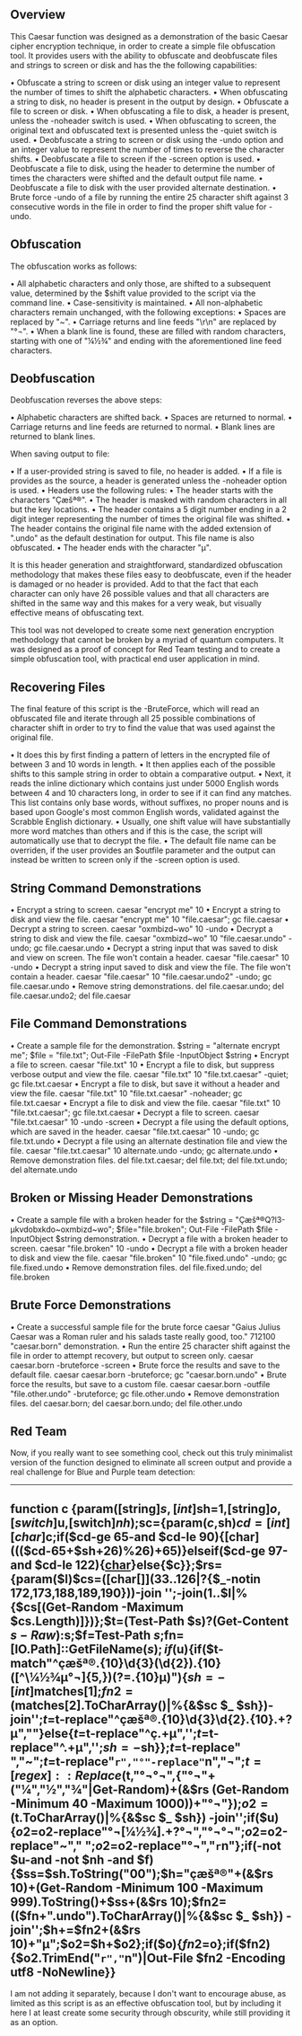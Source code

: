 ## Overview

This Caesar function was designed as a demonstration of the basic Caesar cipher encryption technique, in order to create a simple file obfuscation tool.
It provides users with the ability to obfuscate and deobfuscate files and strings to screen or disk and has the the following capabilities:

• Obfuscate a string to screen or disk using an integer value to represent the number of times to shift the alphabetic characters.
• When obfuscating a string to disk, no header is present in the output by design.
• Obfuscate a file to screen or disk.
• When obfuscating a file to disk, a header is present, unless the -noheader switch is used.
• When obfuscating to screen, the original text and obfuscated text is presented unless the -quiet switch is used.
• Deobfuscate a string to screen or disk using the -undo option and an integer value to represent the number of times to reverse the character shifts.
• Deobfuscate a file to screen if the -screen option is used.
• Deobfuscate a file to disk, using the header to determine the number of times the characters were shifted and the default output file name.
• Deobfuscate a file to disk with the user provided alternate destination.
• Brute force -undo of a file by running the entire 25 character shift against 3 consecutive words in the file in order to find the proper shift value for -undo.

## Obfuscation

The obfuscation works as follows:

• All alphabetic characters and only those, are shifted to a subsequent value, determined by the $shift value provided to the script via the command line.
• Case-sensitivity is maintained.
• All non-alphabetic characters remain unchanged, with the following exceptions:
• Spaces are replaced by "~".
• Carriage returns and line feeds "\r\n" are replaced by "°¬".
• When a blank line is found, these are filled with random characters, starting with one of "¼½¾" and ending with the aforementioned line feed characters.

## Deobfuscation

Deobfuscation reverses the above steps:

• Alphabetic characters are shifted back.
• Spaces are returned to normal.
• Carriage returns and line feeds are returned to normal.
• Blank lines are returned to blank lines.

When saving output to file:

• If a user-provided string is saved to file, no header is added.
• If a file is provides as the source, a header is generated unless the -noheader option is used.
• Headers use the following rules:
• The header starts with the characters "Çæšª®".
• The header is masked with random characters in all but the key locations.
• The header contains a 5 digit number ending in a 2 digit integer representing the number of times the original file was shifted.
• The header contains the original file name with the added extension of ".undo" as the default destination for output. This file name is also obfuscated.
• The header ends with the character "µ".

It is this header generation and straightforward, standardized obfuscation methodology that makes these files easy to deobfuscate, even if the header is damaged or no header is provided. Add to that the fact that each character can only have 26 possible values and that all characters are shifted in the same way and this makes for a very weak, but visually effective means of obfuscating text.

This tool was not developed to create some next generation encryption methodology that cannot be broken by a myriad of quantum computers. It was designed as a proof of concept for Red Team testing and to create a simple obfuscation tool, with practical end user application in mind.

## Recovering Files

The final feature of this script is the -BruteForce, which will read an obfuscated file and iterate through all 25 possible combinations of character shift in order to try to find the value that was used against the original file. 

• It does this by first finding a pattern of letters in the encrypted file of between 3 and 10 words in length.
• It then applies each of the possible shifts to this sample string in order to obtain a comparative output.
• Next, it reads the inline dictionary which contains just under 5000 English words between 4 and 10 characters long, in order to see if it can find any matches. This list contains only base words, without suffixes, no proper nouns and is based upon Google's most common English words, validated against the Scrabble English dictionary.
• Usually, one shift value will have substantially more word matches than others and if this is the case, the script will automatically use that to decrypt the file.
• The default file name can be overriden, if the user provides an $outfile parameter and the output can instead be written to screen only if the -screen option is used.


## String Command Demonstrations

• Encrypt a string to screen.
	caesar "encrypt me" 10
• Encrypt a string to disk and view the file.
	caesar "encrypt me" 10 "file.caesar"; gc file.caesar
• Decrypt a string to screen.
	caesar "oxmbizd~wo" 10 -undo
• Decrypt a string to disk and view the file.
	caesar "oxmbizd~wo" 10 "file.caesar.undo" -undo; gc file.caesar.undo
• Decrypt a string input that was saved to disk and view on screen. The file won't contain a header.
	caesar "file.caesar" 10 -undo
• Decrypt a string input saved to disk and view the file. The file won't contain a header.
	caesar "file.caesar" 10 "file.caesar.undo2" -undo; gc file.caesar.undo
• Remove string demonstrations.
	del file.caesar.undo; del file.caesar.undo2; del file.caesar

## File Command Demonstrations

• Create a sample file for the demonstration.
	$string = "alternate encrypt me"; $file = "file.txt"; Out-File -FilePath $file -InputObject $string
• Encrypt a file to screen.
	caesar "file.txt" 10
• Encrypt a file to disk, but suppress verbose output and view the file.
	caesar "file.txt" 10 "file.txt.caesar" -quiet; gc file.txt.caesar
• Encrypt a file to disk, but save it without a header and view the file.
	caesar "file.txt" 10 "file.txt.caesar" -noheader; gc file.txt.caesar
• Encrypt a file to disk and view the file.
	caesar "file.txt" 10 "file.txt.caesar"; gc file.txt.caesar
• Decrypt a file to screen.
	caesar "file.txt.caesar" 10 -undo -screen
• Decrypt a file using the default options, which are saved in the header.
	caesar "file.txt.caesar" 10 -undo; gc file.txt.undo
• Decrypt a file using an alternate destination file and view the file.
	caesar "file.txt.caesar" 10 alternate.undo -undo; gc alternate.undo
• Remove demonstration files.
	del file.txt.caesar; del file.txt; del file.txt.undo; del alternate.undo

## Broken or Missing Header Demonstrations

• Create a sample file with a broken header for the
	$string = "Çæšª®Q?l3-µkvdobxkdo~oxmbizd~wo"; $file="file.broken"; Out-File -FilePath $file -InputObject $string demonstration.
• Decrypt a file with a broken header to screen.
	caesar "file.broken" 10 -undo
• Decrypt a file with a broken header to disk and view the file.
	caesar "file.broken" 10 "file.fixed.undo" -undo; gc file.fixed.undo
• Remove demonstration files.
	del file.fixed.undo; del file.broken

## Brute Force Demonstrations

• Create a successful sample file for the brute force
	caesar "Gaius Julius Caesar was a Roman ruler and his salads taste really good, too." 712100 "caesar.born" demonstration.
• Run the entire 25 character shift against the file in order to attempt recovery, but output to screen only.
	caesar caesar.born -bruteforce -screen
• Brute force the results and save to the default file.
	caesar caesar.born -bruteforce; gc "caesar.born.undo"
• Brute force the results, but save to a custom file.
	caesar caesar.born -outfile "file.other.undo" -bruteforce; gc file.other.undo
• Remove demonstration files.
	del caesar.born; del caesar.born.undo; del file.other.undo

## Red Team

Now, if you really want to see something cool, check out this truly minimalist version of the function designed to eliminate all screen output and provide a real challenge for Blue and Purple team detection:

-------------------------
function c {param([string]$s,[int]$sh=1,[string]$o,[switch]$u,[switch]$nh);$sc={param($c,$sh)$cd=[int][char]$c;if($cd-ge 65-and $cd-le 90){[char]((($cd-65+$sh+26)%26)+65)}elseif($cd-ge 97-and $cd-le 122){[char]((($cd-97+$sh+26)%26)+97)}else{$c}};$rs={param($l)$cs=([char[]](33..126|?{$_-notin 172,173,188,189,190}))-join '';-join(1..$l|%{$cs[(Get-Random -Maximum $cs.Length)]})};$t=(Test-Path $s)?(Get-Content $s -Raw):$s;$f=Test-Path $s;$fn=[IO.Path]::GetFileName($s);if($u){if($t-match"^çæšª®.{10}\d{3}(\d{2}).{10}([^\¼½¾µ°¬]{5,})(?=.{10}µ)"){$sh=-[int]$matches[1];$fn2=($matches[2].ToCharArray()|%{&$sc $_ $sh})-join'';$t=$t-replace"^çæšª®.{10}\d{3}\d{2}.{10}.+?µ",""}else{$t=$t-replace"^ç.+µ",'';$t=$t-replace"^.+µ",'';$sh=-$sh}};$t=$t-replace" ","~";$t=$t-replace"`r","°"-replace"`n","¬";$t=[regex]::Replace($t,"°¬°¬",{"°¬"+("¼","½","¾"|Get-Random)+(&$rs (Get-Random -Minimum 40 -Maximum 1000))+"°¬"});$o2=($t.ToCharArray()|%{&$sc $_ $sh}) -join'';if($u){$o2=$o2-replace"°¬[¼½¾].+?°¬","°¬°¬";$o2=$o2-replace"~"," ";$o2=$o2-replace"°¬","`r`n"};if(-not $u-and -not $nh -and $f){$ss=$sh.ToString("00");$h="çæšª®"+(&$rs 10)+(Get-Random -Minimum 100 -Maximum 999).ToString()+$ss+(&$rs 10);$fn2=(($fn+".undo").ToCharArray()|%{&$sc $_ $sh}) -join'';$h+=$fn2+(&$rs 10)+"µ";$o2=$h+$o2};if($o){$fn2=$o};if($fn2){$o2.TrimEnd("`r","`n")|Out-File $fn2 -Encoding utf8 -NoNewline}}
-------------------------

I am not adding it separately, because I don't want to encourage abuse, as limited as this script is as an effective obfuscation tool, but by including it here I at least create some security through obscurity, while still providing it as an option.
